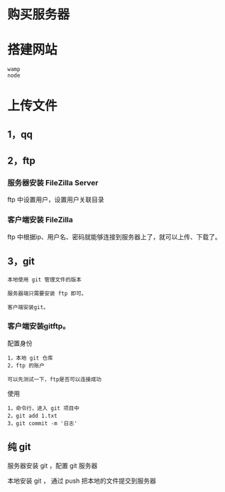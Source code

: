 

# 购买服务器

# 搭建网站
    wamp
    node

# 上传文件

## 1，qq

## 2，ftp      

### 服务器安装 FileZilla Server  

ftp 中设置用户，设置用户关联目录

### 客户端安装 FileZilla

ftp 中根据ip、用户名、密码就能够连接到服务器上了，就可以上传、下载了。


## 3，git

    本地使用 git 管理文件的版本

    服务器端只需要安装 ftp 即可。
    
    客户端安装git。

### 客户端安装gitftp。

配置身份

    1，本地 git 仓库
    2，ftp 的账户

    可以先测试一下，ftp是否可以连接成功

使用

    1，命令行，进入 git 项目中
    2，git add 1.txt
    3，git commit -m '日志'


## 纯 git

服务器安装 git ，配置 git 服务器

本地安装 git ， 通过 push 把本地的文件提交到服务器

